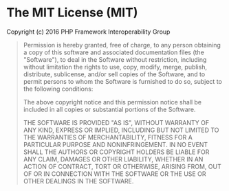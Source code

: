 # The MIT License (MIT)

Copyright (c) 2016 PHP Framework Interoperability Group

> Permission is hereby granted, free of charge, to any person obtaining a copy of this software and associated documentation files (the "Software"), to deal in the Software without restriction, including without limitation the rights to use, copy, modify,
> merge, publish, distribute, sublicense, and/or sell copies of the Software, and to permit persons to whom the Software is furnished to do so, subject to the following conditions:
>
> The above copyright notice and this permission notice shall be included in all copies or substantial portions of the Software.
>
> THE SOFTWARE IS PROVIDED "AS IS", WITHOUT WARRANTY OF ANY KIND, EXPRESS OR IMPLIED, INCLUDING BUT NOT LIMITED TO THE WARRANTIES OF MERCHANTABILITY, FITNESS FOR A PARTICULAR PURPOSE AND NONINFRINGEMENT. IN NO EVENT SHALL THE AUTHORS OR COPYRIGHT HOLDERS
> BE LIABLE FOR ANY CLAIM, DAMAGES OR OTHER LIABILITY, WHETHER IN AN ACTION OF CONTRACT, TORT OR OTHERWISE, ARISING FROM, OUT OF OR IN CONNECTION WITH THE SOFTWARE OR THE USE OR OTHER DEALINGS IN THE SOFTWARE.
